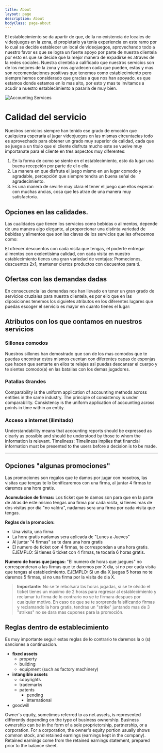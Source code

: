 ```yaml
---
title: About
layout: page
description: About
bodyClass: page-about
---
```


El establecimiento se da apartir de que, de la no existencia de locales de videojuegos en la zona, el propietario ya tenia experiencia en este ramo por lo cual se decide establecer un local de videojuegos, aprovechando todo a nuestro favor es que se logra un fuerte apoyo por parte de nuestra clientela por esto es que se decide que la mejor manera de expadirse es atraves de la redes sociales.                                                                                                        Nuestra clientela a calificado que nuestros servicios son de los mejores de la zona y nos agradecen cada que pueden, estas y mas son recomendaciones positivas que tenemos como establecimiento pero siempre hemos considerado que gracias a que nos han apoyado, es que estamos donde estamos en lo mas alto, por esto y mas te invitamos a acudir a nuestro establecimiento a pasarla de muy bien.

![Accounting Services](/images/thom-holmes-Lrfw0U_o9I0-unsplash.jpg)

# Calidad del servicio

Nuestros servicios siempre han tenido ese grado de emoción que cualquiera esperaria al jugar videojuegos en las mismas circuntacias todo es aprovechado para obtener un grado muy superior de calidad, cada que se juege a un titulo que el cliente disfruta mucho este se vuelve muy importanate para el cliente en tres aspectos muy diferentes: 

1. En la forma de como se siente en el establecimiento, esto da lugar una buena recepción por parte de el o ella.
2. La manera en que disfruta el juego mismo en un lugar comodo y agradable, percepción que siempre tendra un buena señal de agradecimiento.
3. Es una manera de sevirle muy clara el tener el juego que ellos esperan con muchas ancias, cosa que les atrae de una manera muy satisfactoria.

## Opciones en las calidades.

Las cualidades que tienen los servicios como bebidas o alimentos, depende de una manera algo elegante, al proporcionar una distinta variedad de bebidas y alimentos que son las claves de los servicios que les ofrecemos como: 

El ofrecer descuentos con cada visita que tengas, el poderte entregar alimentos con exelentisima calidad, con cada visita en nuestro establecimiento tienes una gran variedad de ventajas: Promeciones, descuentos 2x1, mantener ciertos productos con decuentos para ti.

## Ofertas con las demandas dadas 

En consecuencia las demandas nos han llevado en tener un gran grado de servicios cruziales para nuestra clientela, es por ello que en las diposiciones tenemos los siguietes atributos en los diferentes lugares que puedas escoger el servicio es mayor en cuanto tienes el lugar:

## Atributos con los que contamos en nuestros servicios

### Sillones comodos

Nuestros sillones han demostrado que son de los mas comodos que te puedas encontrar estos mismos cuentan con diferentes capas de esponjas que hacen que sentarte en ellos te relajes asi puedas descansar el cuerpo y te sientes comodo(a) en las batallas con los demas jugadores. 

### Patallas Grandes

Comparability is the uniform application of accounting methods across entities in the same industry. The principle of consistency is under comparability. Consistency is the uniform application of accounting across points in time within an entity.

### Acceso a internet (ilimitado)

Understandability means that accounting reports should be expressed as clearly as possible and should be understood by those to whom the information is relevant.
Timeliness: Timeliness implies that financial information must be presented to the users before a decision is to be made.

---

## Opciones "algunas promociones"

Las promociones son regalos que te damos por jugar con nosotros, las visitas que tengas te lo bonificaremos con una firma, al juntar 4 firmas te daremos una hora gratis.

**Acumulacion de firmas:** Los ticket que te damos son para que en la parte de atras de este mismo tengas una firma por cada visita, si tienes mas de dos visitas por dia "no valdra", nadamas sera una firma por cada visita que tengas.

**Reglas de la promocion:**

- Una visita, una firma 
- La hora gratis nadamas sera aplicada de "Lunes a Jueves"
- Al juntar "4 firmas" se te dara una hora gratis 
- El numero de ticket con 4 firmas, te correspondan a una hora gratis. EJEMPLO: Si tienes 6 ticket con 4 firmas, te tocaria 6 horas gratis.

**Numero de horas que juegas:** "El numero de horas que juegues" no corresponderan a las firmas que te daremos por X dia, si no por cada visita que tengas al establecimiento. EJEMPLO: Si un dia X juegas 5 horas no te daremos 5 firmas, si no una firma por la visita de dia X.

> **Importante:** No se te rebolsara las horas jugadas, si se te olvido el ticket tienes un maximo de 2 horas para regresar al establecimiento y reclamar tu firma de lo contrario no se te firmara despues por cualquier motivo. En caso de que se te sorprenda falsificando firmas y reclamando la hora gratis, tendras un "strike" juntando mas de 3 "strikes" no se dara mas cupones para la promoción.

## Reglas dentro de establecimiento

Es muy importante seguir estas reglas de lo contrario te daremos la o (s) sanciones a continuacion. 

- **fixed assets**
  - property
  - building
  - equipment (such as factory machinery)
- **intangible assets**
  - copyrights
  - trademarks
  - patents
    - pending
    - international
- goodwill

Owner's equity, sometimes referred to as net assets, is represented differently depending on the type of business ownership. Business ownership can be in the form of a sole proprietorship, partnership, or a corporation. For a corporation, the owner's equity portion usually shows common stock, and retained earnings (earnings kept in the company). Retained earnings come from the retained earnings statement, prepared prior to the balance sheet.
